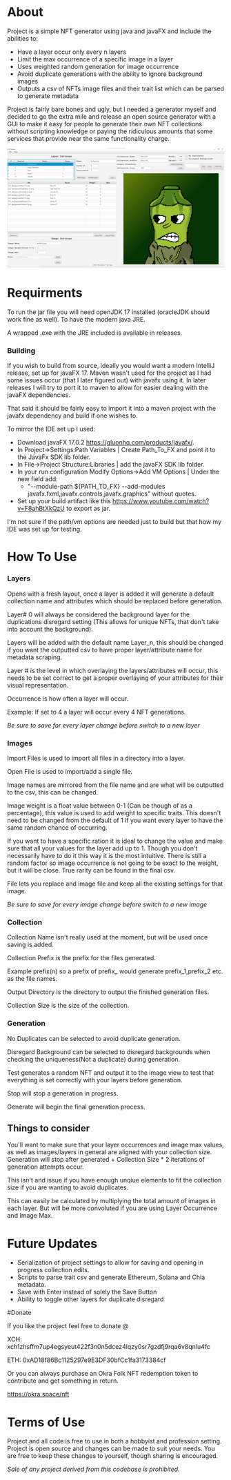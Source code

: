 # About

Project is a simple NFT generator using java and javaFX and include the abilities to:

- Have a layer occur only every n layers
- Limit the max occurrence of a specific image in a layer
- Uses weighted random generation for image occurrence
- Avoid duplicate generations with the ability to ignore background images
- Outputs a csv of NFTs image files and their trait list which can be parsed to generate metadata

Project is fairly bare bones and ugly, but I needed a generator myself and decided to go the extra mile and release an open 
source generator with a GUI to make it easy for people to generate their own NFT collections without scripting knowledge 
or paying the ridiculous amounts that some services that provide near the same functionality charge.

![Screenshot](screenshot/ss.jpeg)

# Requirments

To run the jar file you will need openJDK 17 installed (oracleJDK should work fine as well). To have the modern java JRE.

A wrapped .exe with the JRE included is available in releases.

### Building

If you wish to build from source, ideally you would want a modern IntelliJ release, set up for javaFX 17. Maven wasn't used 
for the project as I had some issues occur (that I later figured out) with javafx using it. In later releases I will
try to port it to maven to allow for easier dealing with the javaFX dependencies.

That said it should be fairly easy to import it into a maven project with the javafx dependency and build if one wishes to.

To mirror the IDE set up I used:

- Download javaFX 17.0.2  https://gluonhq.com/products/javafx/.
- In Project->Settings:Path Variables | Create Path_To_FX and point it to the JavaFx SDK lib folder.
- In File->Project Structure:Libraries | add the javaFX SDK lib folder.
- In your run configuration Modify Options->Add VM Options | Under the new field add: 
  - "--module-path ${PATH_TO_FX} --add-modules javafx.fxml,javafx.controls,javafx.graphics" without quotes.
- Set up your build artifact like this https://www.youtube.com/watch?v=F8ahBtXkQzU to export as jar.

I'm not sure if the path/vm options are needed just to build but that how my IDE was set up for testing.


# How To Use

### Layers
Opens with a fresh layout, once a layer is added it will generate a default collection name and attributes which should be
replaced before generation.

Layer# 0 will always be considered the background layer for the duplications disregard setting (This allows for unique NFTs, 
that don't take into account the background).

Layers will be added with the default name Layer_n, this should be changed if you want the outputted csv to have proper 
layer/attribute name for metadata scraping.

Layer # is the level in which overlaying the layers/attributes will occur, this needs to be set correct to get a proper 
overlaying of your attributes for their visual representation.

Occurrence is how often a layer will occur. 

Example: If set to 4 a layer will occur every 4 NFT generations.

*Be sure to save for every layer change before switch to a new layer*

### Images

Import Files is used to import all files in a directory into a layer.

Open File is used to import/add a single file.

Image names are mirrored from the file name and are what will be outputted to the csv, this can be changed.

Image weight is a float value between 0-1 (Can be though of as a percentage), this value is used to add weight to specific 
traits. This doesn't need to be changed from the default of 1 if you want every layer to have the same random chance of 
occurring.

If you want to have a specific ration it is ideal to change the value and make sure that all your values for the layer add 
up to 1. Though you don't necessarily have to do it this way it is the most intuitive. There is still a random factor so
image occurrence is not going to be exact to the weight, but it will be close. True rarity can be found in the final csv.

File lets you replace and image file and keep all the existing settings for that image.

*Be sure to save for every image change before switch to a new image*

### Collection

Collection Name isn't really used at the moment, but will be used once saving is added.

Collection Prefix is the prefix for the files generated.

Example prefix(n) so a prefix of prefix_ would generate prefix_1,prefix_2 etc. as the file names.

Output Directory is the directory to output the finished generation files.

Collection Size is the size of the collection.

### Generation

No Duplicates can be selected to avoid duplicate generation.

Disregard Background can be selected to disregard backgrounds when checking the uniqueness(Not a duplicate) during generation.

Test generates a random NFT and output it to the image view to test that everything is set correctly with your layers before 
generation.

Stop will stop a generation in progress.

Generate will begin the final generation process.

## Things to consider

You'll want to make sure that your layer occurrences and image max values, as well as images/layers in general are aligned
with your collection size. Generation will stop after generated + Collection Size * 2 iterations of generation attempts occur.

This isn't and issue if you have enough unqiue elements to fit the collection size if you are wanting to avoid duplicates.

This can easily be calculated by multiplying the total amount of images in each layer. But will be more convoluted if you
are using Layer Occurrence and Image Max.

# Future Updates

- Serialization of project settings to allow for saving and opening in progress collection edits.
- Scripts to parse trait csv and generate Ethereum, Solana and Chia metadata.
- Save with Enter instead of solely the Save Button
- Ability to toggle other layers for duplicate disregard

#Donate

If you like the project feel free to donate @

XCH: xch1zhsffm7up4egsyeut422f3n0n5dcez4lqzy0sr7gzdfj9rqa6v8qnlu4fc

ETH: 0xAD18f86Bc1125297e9E3DF30bfCc1fa3173384cf

Or you can always purchase an Okra Folk NFT redemption token to contribute and get something in return.

https://okra.space/nft



# Terms of Use

Project and all code is free to use in both a hobbyist and profession setting. Project is open source and changes can be 
made to suit your needs. You are free to keep these changes to yourself, though sharing is encouraged.

*Sale of any project derived from this codebase is prohibited.*






